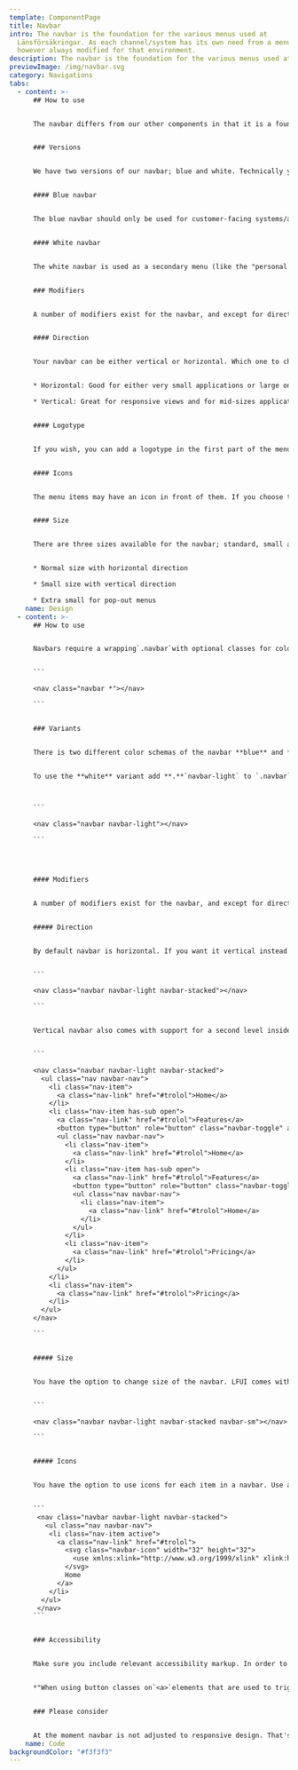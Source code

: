 ```yaml
---
template: ComponentPage
title: Navbar
intro: The navbar is the foundation for the various menus used at
  Länsförsäkringar. As each channel/system has its own need from a menu it is
  however always modified for that environment.
description: The navbar is the foundation for the various menus used at Länsförsäkringar.
previewImage: /img/navbar.svg
category: Navigations
tabs:
  - content: >-
      ## How to use


      The navbar differs from our other components in that it is a foundation to build on, rather than a set design. If you're designing on a system level and need a new menu, use the navbar as your starting point and then adapt it to what suits your environment.


      ### Versions


      We have two versions of our navbar; blue and white. Technically you could use any colour combination you want, but using other colours than blue and white should only be done as a last resort.


      #### Blue navbar


      The blue navbar should only be used for customer-facing systems/applications, and when in use it should be the main menu. 


      #### White navbar


      The white navbar is used as a secondary menu (like the "personal menu" on Mina Sidor) or in internal systems. This is the menu you can use in external mini portals and campaigns.


      ### Modifiers


      A number of modifiers exist for the navbar, and except for direction they are all on/off, meaning that you can combine them freely.


      #### Direction


      Your navbar can be either vertical or horizontal. Which one to choose depends on the rest of your layout and preferred behaviour of your menu:


      * Horizontal: Good for either very small applications or large ones. Small one applications lets you click the link and you're there. In large application/sites the horizontal menu serves well as the basis for a mega menu (like on [lansforsakringar.se](https://www.lansforsakringar.se)).

      * Vertical: Great for responsive views and for mid-sizes applications. It lets the users either find their way to a category page and navigate within the content or to dig deeper by clicking the chevron on the right hand side of the text. The vertical menu is always placed on the left hand side.


      #### Logotype


      If you wish, you can add a logotype in the first part of the menu.


      #### Icons


      The menu items may have an icon in front of them. If you choose to use icons, have an icon in front of every item on that level.


      #### Size


      There are three sizes available for the navbar; standard, small and extra small. They can all be used, but recommended usage is as follows:


      * Normal size with horizontal direction

      * Small size with vertical direction

      * Extra small for pop-out menus
    name: Design
  - content: >-
      ## How to use


      Navbars require a wrapping`.navbar`with optional classes for color schema, directions and sizes.


      ```

      <nav class="navbar *"></nav>

      ```


      ### Variants


      There is two different color schemas of the navbar **blue** and **white**. Without any modifier the blue color schema will be used.


      To use the **white** variant add **.**`navbar-light` to `.navbar`

       

      ```

      <nav class="navbar navbar-light"></nav>

      ```




      #### Modifiers


      A number of modifiers exist for the navbar, and except for direction they are all on/off, meaning that you can combine them freely.


      ##### Direction


      By default navbar is horizontal. If you want it vertical instead use `.navbar-stacked. `


      ```

      <nav class="navbar navbar-light navbar-stacked"></nav>

      ```


      Vertical navbar also comes with support for a second level inside your navigation. Functionality for the button toggle **is not** part of LFUI, you have to build that yourself.


      ```

      <nav class="navbar navbar-light navbar-stacked">
        <ul class="nav navbar-nav">
          <li class="nav-item">
            <a class="nav-link" href="#trolol">Home</a>
          </li>
          <li class="nav-item has-sub open">
            <a class="nav-link" href="#trolol">Features</a>
            <button type="button" role="button" class="navbar-toggle" aria-expanded="true"></button>
            <ul class="nav navbar-nav">
              <li class="nav-item">
                <a class="nav-link" href="#trolol">Home</a>
              </li>
              <li class="nav-item has-sub open">
                <a class="nav-link" href="#trolol">Features</a>
                <button type="button" role="button" class="navbar-toggle" aria-expanded="true"></button>
                <ul class="nav navbar-nav">
                  <li class="nav-item">
                    <a class="nav-link" href="#trolol">Home</a>
                  </li>
                </ul>
              </li>
              <li class="nav-item">
                <a class="nav-link" href="#trolol">Pricing</a>
              </li>
            </ul>
          </li>
          <li class="nav-item">
            <a class="nav-link" href="#trolol">Pricing</a>
          </li>
        </ul>
      </nav>

      ```


      ##### Size


      You have the option to change size of the navbar. LFUI comes with two modifiers to do so `.navbar-sm` and `.navbar-xs` Both will make the padding and font size smaller.


      ```

      <nav class="navbar navbar-light navbar-stacked navbar-sm"></nav>

      ```


      ##### Icons


      You have the option to use icons for each item in a navbar. Use any of the 32px Icons LFUI provide. If you are using a size modifier `.navbar-sm` or `.navbar-xs ` use a 20px icon instead.


      ```
       <nav class="navbar navbar-light navbar-stacked">
         <ul class="nav navbar-nav">
          <li class="nav-item active">
            <a class="nav-link" href="#trolol">
              <svg class="navbar-icon" width="32" height="32">
                <use xmlns:xlink="http://www.w3.org/1999/xlink" xlink:href="#icon-navigation-home-32"></use>
              </svg>
              Home
            </a>
          </li>
        </ul>
       </nav>
      ```


      ### Accessibility


      Make sure you include relevant accessibility markup. In order to have the buttons and links have the proper styling, add the `role="button` to the`.nav-toggle` and `.nav-link`-elements.


      *"When using button classes on`<a>`elements that are used to trigger in-page functionality (like collapsing content), rather than linking to new pages or sections within the current page, these links should be given a `role="button"` to appropriately convey their purpose to assistive technologies such as screen readers."*


      ### Please consider


      At the moment navbar is not adjusted to responsive design. That's something you have to build yourself. There is a couple of modifiers available in [Bootstrap](https://getbootstrap.com/docs/4.0/components/navbar/) that can get you started.
    name: Code
backgroundColor: "#f3f3f3"
---
```

